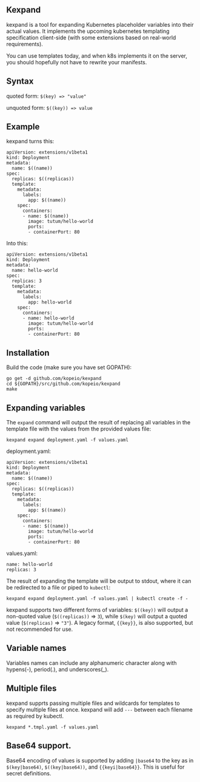 ## Kexpand

kexpand is a tool for expanding Kubernetes placeholder variables into their actual values.
It implements the upcoming kubernetes templating specification client-side (with some extensions based
on real-world requirements).

You can use templates today, and when k8s implements it on the server, you should hopefully
not have to rewrite your manifests.

## Syntax

quoted form: `$(key) => "value"`

unquoted form: `$((key)) => value`

## Example

kexpand turns this:

```
apiVersion: extensions/v1beta1
kind: Deployment
metadata:
  name: $((name))
spec:
  replicas: $((replicas))
  template:
    metadata:
      labels:
        app: $((name))
    spec:
      containers:
      - name: $((name))
        image: tutum/hello-world
        ports:
        - containerPort: 80
```

Into this:

```
apiVersion: extensions/v1beta1
kind: Deployment
metadata:
  name: hello-world
spec:
  replicas: 3
  template:
    metadata:
      labels:
        app: hello-world
    spec:
      containers:
      - name: hello-world
        image: tutum/hello-world
        ports:
        - containerPort: 80
```

## Installation

Build the code (make sure you have set GOPATH):
```
go get -d github.com/kopeio/kexpand
cd ${GOPATH}/src/github.com/kopeio/kexpand
make
```

## Expanding variables

The `expand` command will output the result of replacing all variables in the template file with the values from the
provided values file:

`kexpand expand deployment.yaml -f values.yaml`

deployment.yaml:

```
apiVersion: extensions/v1beta1
kind: Deployment
metadata:
  name: $((name))
spec:
  replicas: $((replicas))
  template:
    metadata:
      labels:
        app: $((name))
    spec:
      containers:
      - name: $((name))
        image: tutum/hello-world
        ports:
        - containerPort: 80
```

values.yaml:

```
name: hello-world
replicas: 3
```

The result of expanding the template will be output to stdout, where it can be redirected to a file or piped to `kubectl`:

`kexpand expand deployment.yaml -f values.yaml | kubectl create -f -`

kexpand supports two different forms of variables: `$((key))` will output a non-quoted value (`$((replicas))` => `3`),
while `$(key)` will output a quoted value (`$(replicas)` => `"3"`). A legacy format, `{{key}}`, is also supported, but
not recommended for use.

## Variable names
Variables names can include any alphanumeric character along with hypens(-), period(.), and underscores(_).

## Multiple files
kexpand supprts passing multiple files and wildcards for templates to specify multiple files at once. kexpand will add `---` 
between each filename as required by kubectl.

`kexpand *.tmpl.yaml -f values.yaml`

## Base64 support.
Base64 encoding of values is supported by adding `|base64` to the key as in `$(key|base64)`, `$((key|base64))`, and `{{keyi|base64}}`.  This
is useful for secret definitions.
